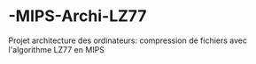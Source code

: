 # -MIPS-Archi-LZ77
Projet architecture des ordinateurs: compression de fichiers avec l'algorithme LZ77 en MIPS
